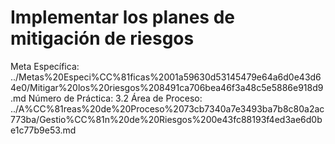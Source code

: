 # Implementar los planes de mitigación de riesgos

Meta Específica: ../Metas%20Especi%CC%81ficas%2001a59630d53145479e64a6d0e43d64e0/Mitigar%20los%20riesgos%208491ca706bea46f3a48c5e5886e918d9.md
Número de Práctica: 3.2
Área de Proceso: ../A%CC%81reas%20de%20Proceso%2073cb7340a7e3493ba7b8c80a2ac773ba/Gestio%CC%81n%20de%20Riesgos%200e43fc88193f4ed3ae6d0be1c77b9e53.md